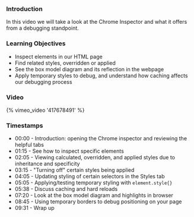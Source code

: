 ### Introduction

In this video we will take a look at the Chrome Inspector and what it offers from a debugging standpoint.

### Learning Objectives

- Inspect elements in our HTML page
- Find related styles, overridden or applied
- See the box model diagram and its reflection in the webpage
- Apply temporary styles to debug, and understand how caching affects our debugging process

### Video

{% vimeo_video '417678491' %}

### Timestamps

- 00:00 - Introduction: opening the Chrome inspector and reviewing the helpful tabs
- 01:15 - See how to inspect specific elements
- 02:05 - Viewing calculated, overridden, and applied styles due to inheritance and specificity
- 03:15 - "Turning off" certain styles being applied
- 04:05 - Updating styling of certain selectors in the Styles tab
- 05:05 - Applying/testing temporary styling with `element.style{}`
- 05:38 - Discuss caching and hard reloads
- 07:20 - Look at the box model diagram and highlights in browser
- 08:45 - Using temporary borders to debug positioning on your page
- 09:31 - Wrap up
